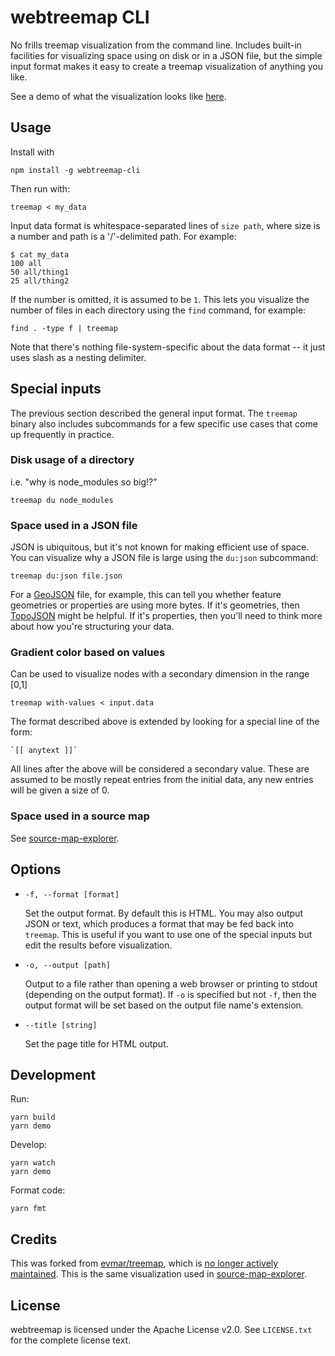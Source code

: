 # webtreemap CLI

No frills treemap visualization from the command line. Includes built-in facilities for
visualizing space using on disk or in a JSON file, but the simple input format makes it
easy to create a treemap visualization of anything you like.

See a demo of what the visualization looks like [here][demo].

## Usage

Install with

    npm install -g webtreemap-cli

Then run with:

    treemap < my_data

Input data format is whitespace-separated lines of `size path`, where size
is a number and path is a '/'-delimited path. For example:

    $ cat my_data
    100 all
    50 all/thing1
    25 all/thing2

If the number is omitted, it is assumed to be `1`. This lets you visualize the number of
files in each directory using the `find` command, for example:

    find . -type f | treemap

Note that there's nothing file-system-specific about the data format -- it
just uses slash as a nesting delimiter.

## Special inputs

The previous section described the general input format. The `treemap` binary also includes
subcommands for a few specific use cases that come up frequently in practice.

### Disk usage of a directory

i.e. "why is node_modules so big!?"

    treemap du node_modules

### Space used in a JSON file

JSON is ubiquitous, but it's not known for making efficient use of space. You can visualize
why a JSON file is large using the `du:json` subcommand:

    treemap du:json file.json

For a [GeoJSON] file, for example, this can tell you whether feature geometries or properties
are using more bytes. If it's geometries, then [TopoJSON] might be helpful. If it's properties,
then you'll need to think more about how you're structuring your data.

### Gradient color based on values

Can be used to visualize nodes with a secondary dimension in the range [0,1]

    treemap with-values < input.data

The format described above is extended by looking for a special line of the form:

    `[[ anytext ]]`

All lines after the above will be considered a secondary value. These are assumed
to be mostly repeat entries from the initial data, any new entries will be given a size
of 0.

### Space used in a source map

See [source-map-explorer].

## Options

- `-f, --format [format]`

  Set the output format. By default this is HTML. You may also output JSON or text, which produces a format that may be fed back into `treemap`. This is useful if you want to use one of the special inputs but edit the results before visualization.

- `-o, --output [path]`

  Output to a file rather than opening a web browser or printing to stdout (depending on the output format). If `-o` is specified but not `-f`, then the output format will be set based on the output file name's extension.

- `--title [string]`

  Set the page title for HTML output.

## Development

Run:

    yarn build
    yarn demo

Develop:

    yarn watch
    yarn demo

Format code:

    yarn fmt

## Credits

This was forked from [evmar/treemap], which is [no longer actively maintained][evmar#37].
This is the same visualization used in [source-map-explorer].

## License

webtreemap is licensed under the Apache License v2.0. See `LICENSE.txt` for the
complete license text.

[demo]: http://evmar.github.io/webtreemap/
[evmar/treemap]: https://github.com/evmar/webtreemap
[source-map-explorer]: https://github.com/danvk/source-map-explorer
[evmar#37]: https://github.com/evmar/webtreemap/issues/37
[geojson]: https://geojson.org
[topojson]: https://github.com/topojson/topojson
